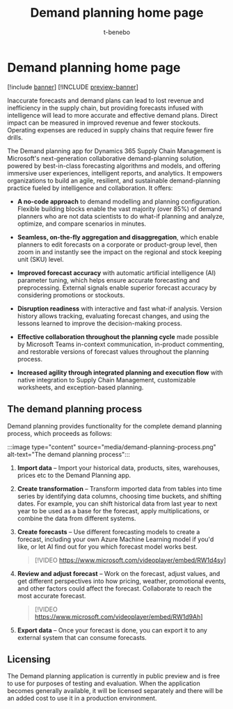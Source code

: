 ﻿---
title: Demand planning home page
description: The Demand planning app for Dynamics 365 Supply Chain Management is Microsoft's next-generation collaborative demand-planning solution, powered by best-in-class forecasting algorithms and models, and offering immersive user experiences, intelligent reports, and analytics.
author: t-benebo
ms.author: benebotg
ms.reviewer: kamaybac
ms.search.form:
ms.topic: overview
ms.date: 10/19/2023
audience: Application User
ms.search.region: Global
ms.custom: bap-template
---

# Demand planning home page

[!include [banner](../includes/banner.md)]
[!INCLUDE [preview-banner](../includes/preview-banner.md)]

Inaccurate forecasts and demand plans can lead to lost revenue and inefficiency in the supply chain, but providing forecasts infused with intelligence will lead to more accurate and effective demand plans. Direct impact can be measured in improved revenue and fewer stockouts. Operating expenses are reduced in supply chains that require fewer fire drills.

The Demand planning app for Dynamics 365 Supply Chain Management is Microsoft's next-generation collaborative demand-planning solution, powered by best-in-class forecasting algorithms and models, and offering immersive user experiences, intelligent reports, and analytics. It empowers organizations to build an agile, resilient, and sustainable demand-planning practice fueled by intelligence and collaboration. It offers:

- **A no-code approach** to demand modelling and planning configuration. Flexible building blocks enable the vast majority (over 85%) of demand planners who are not data scientists to do what-if planning and analyze, optimize, and compare scenarios in minutes.

- **Seamless, on-the-fly aggregation and disaggregation**, which enable planners to edit forecasts on a corporate or product-group level, then zoom in and instantly see the impact on the regional and stock keeping unit (SKU) level.

- **Improved forecast accuracy** with automatic artificial intelligence (AI) parameter tuning, which helps ensure accurate forecasting and preprocessing. External signals enable superior forecast accuracy by considering promotions or stockouts.

- **Disruption readiness** with interactive and fast what-if analysis. Version history allows tracking, evaluating forecast changes, and using the lessons learned to improve the decision-making process.

- **Effective collaboration throughout the planning cycle** made possible by Microsoft Teams in-context communication, in-product commenting, and restorable versions of forecast values throughout the planning process.

- **Increased agility through integrated planning and execution flow** with native integration to Supply Chain Management, customizable worksheets, and exception-based planning.

## The demand planning process

Demand planning provides functionality for the complete demand planning process, which proceeds as follows:

:::image type="content" source="media/demand-planning-process.png" alt-text="The demand planning process":::

1. **Import data** – Import your historical data, products, sites, warehouses, prices etc to the Demand Planning app.

1. **Create transformation** – Transform imported data from tables into time series by identifying data columns, choosing time buckets, and shifting dates. For example, you can shift historical data from last year to next year to be used as a base for the forecast, apply multiplications, or combine the data from different systems.

1. **Create forecasts** – Use different forecasting models to create a forecast, including your own Azure Machine Learning model if you'd like, or let AI find out for you which forecast model works best.

    > [!VIDEO https://www.microsoft.com/videoplayer/embed/RW1d4sy]

1. **Review and adjust forecast** – Work on the forecast, adjust values, and get different perspectives into how pricing, weather, promotional events, and other factors could affect the forecast. Collaborate to reach the most accurate forecast.

    > [!VIDEO https://www.microsoft.com/videoplayer/embed/RW1d9Ah]

1. **Export data** – Once your forecast is done, you can export it to any external system that can consume forecasts.

## Licensing

The Demand planning application is currently in public preview and is free to use for purposes of testing and evaluation. When the application becomes generally available, it will be licensed separately and there will be an added cost to use it in a production environment.
